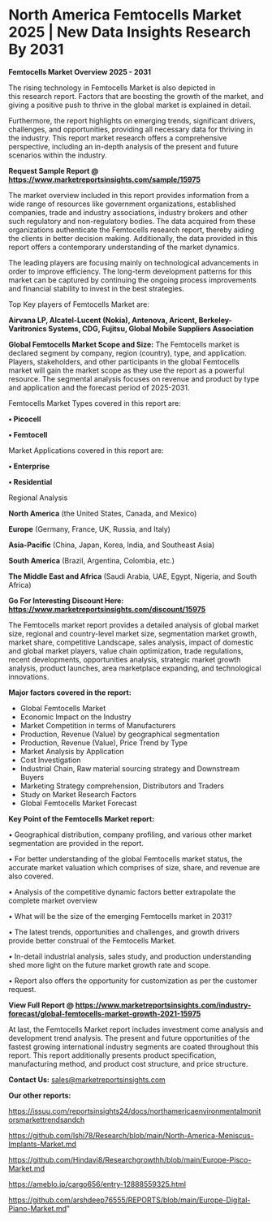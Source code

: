 # North America Femtocells Market 2025 | New Data Insights Research By 2031

<Strong> Femtocells Market Overview 2025 - 2031</strong>

The rising technology in Femtocells Market is also depicted in this research report. Factors that are boosting the growth of the market, and giving a positive push to thrive in the global market is explained in detail.

Furthermore, the report highlights on emerging trends, significant drivers, challenges, and opportunities, providing all necessary data for thriving in the industry. This report market research offers a comprehensive perspective, including an in-depth analysis of the present and future scenarios within the industry.

<strong>Request Sample Report @ <a href=https://www.marketreportsinsights.com/sample/15975>https://www.marketreportsinsights.com/sample/15975</a></strong>

The market overview included in this report provides information from a wide range of resources like government organizations, established companies, trade and industry associations, industry brokers and other such regulatory and non-regulatory bodies. The data acquired from these organizations authenticate the Femtocells research report, thereby aiding the clients in better decision making. Additionally, the data provided in this report offers a contemporary understanding of the market dynamics.

The leading players are focusing mainly on technological advancements in order to improve efficiency. The long-term development patterns for this market can be captured by continuing the ongoing process improvements and financial stability to invest in the best strategies.

Top Key players of Femtocells Market are:

<strong>Airvana LP, Alcatel-Lucent (Nokia), Antenova, Aricent, Berkeley-Varitronics Systems, CDG, Fujitsu, Global Mobile Suppliers Association</strong>

<strong><b>Global Femtocells Market Scope and Size:</b></strong>
The Femtocells market is declared segment by company, region (country), type, and application. Players, stakeholders, and other participants in the global Femtocells market will gain the market scope as they use the report as a powerful resource. The segmental analysis focuses on revenue and product by type and application and the forecast period of 2025-2031.

Femtocells Market Types covered in this report are:

<strong>• Picocell

• Femtocell</strong>

Market Applications covered in this report are:

<strong>• Enterprise

• Residential</strong> 

Regional Analysis

<strong>North America</strong> (the United States, Canada, and Mexico)

<strong>Europe</strong> (Germany, France, UK, Russia, and Italy)

<strong>Asia-Pacific</strong> (China, Japan, Korea, India, and Southeast Asia)

<strong>South America</strong> (Brazil, Argentina, Colombia, etc.)

<strong>The Middle East and Africa</strong> (Saudi Arabia, UAE, Egypt, Nigeria, and South Africa)

<strong>Go For Interesting Discount Here: <a href=https://www.marketreportsinsights.com/discount/15975>https://www.marketreportsinsights.com/discount/15975</a></strong>

The Femtocells market report provides a detailed analysis of global market size, regional and country-level market size, segmentation market growth, market share, competitive Landscape, sales analysis, impact of domestic and global market players, value chain optimization, trade regulations, recent developments, opportunities analysis, strategic market growth analysis, product launches, area marketplace expanding, and technological innovations.

<strong><b>Major factors covered in the report:</b></strong>
<ul>
  <li>Global Femtocells Market </li>
  <li>Economic Impact on the Industry</li>
  <li>Market Competition in terms of Manufacturers</li>
  <li>Production, Revenue (Value) by geographical segmentation</li>
  <li>Production, Revenue (Value), Price Trend by Type</li>
  <li>Market Analysis by Application</li>
  <li>Cost Investigation</li>
  <li>Industrial Chain, Raw material sourcing strategy and Downstream Buyers</li>
  <li>Marketing Strategy comprehension, Distributors and Traders</li>
  <li>Study on Market Research Factors</li>
  <li>Global Femtocells Market Forecast</li>
</ul>

<strong><b>Key Point of the Femtocells Market report:</b></strong>

• Geographical distribution, company profiling, and various other market segmentation are provided in the report.

• For better understanding of the global Femtocells market status, the accurate market valuation which comprises of size, share, and revenue are also covered.

• Analysis of the competitive dynamic factors better extrapolate the complete market overview

• What will be the size of the emerging Femtocells market in 2031?

• The latest trends, opportunities and challenges, and growth drivers provide better construal of the Femtocells Market.

• In-detail industrial analysis, sales study, and production understanding shed more light on the future market growth rate and scope.

• Report also offers the opportunity for customization as per the customer request.

<strong><b>View Full Report @ <a href=https://www.marketreportsinsights.com/industry-forecast/global-femtocells-market-growth-2021-15975>https://www.marketreportsinsights.com/industry-forecast/global-femtocells-market-growth-2021-15975</a></b></strong>


At last, the Femtocells Market report includes investment come analysis and development trend analysis. The present and future opportunities of the fastest growing international industry segments are coated throughout this report. This report additionally presents product specification, manufacturing method, and product cost structure, and price structure.

<strong>Contact Us:</strong>
sales@marketreportsinsights.com

<strong>Our other reports:</strong>

<a href=https://issuu.com/reportsinsights24/docs/northamericaenvironmentalmonitorsmarkettrendsandch>https://issuu.com/reportsinsights24/docs/northamericaenvironmentalmonitorsmarkettrendsandch</a>

<a href=https://github.com/Ishi78/Research/blob/main/North-America-Meniscus-Implants-Market.md>https://github.com/Ishi78/Research/blob/main/North-America-Meniscus-Implants-Market.md</a>

<a href=https://github.com/Hindavi8/Researchgrowthh/blob/main/Europe-Pisco-Market.md>https://github.com/Hindavi8/Researchgrowthh/blob/main/Europe-Pisco-Market.md</a>

<a href=https://ameblo.jp/cargo656/entry-12888559325.html>https://ameblo.jp/cargo656/entry-12888559325.html</a>

<a href=https://github.com/arshdeep76555/REPORTS/blob/main/Europe-Digital-Piano-Market.md>https://github.com/arshdeep76555/REPORTS/blob/main/Europe-Digital-Piano-Market.md</a>"
